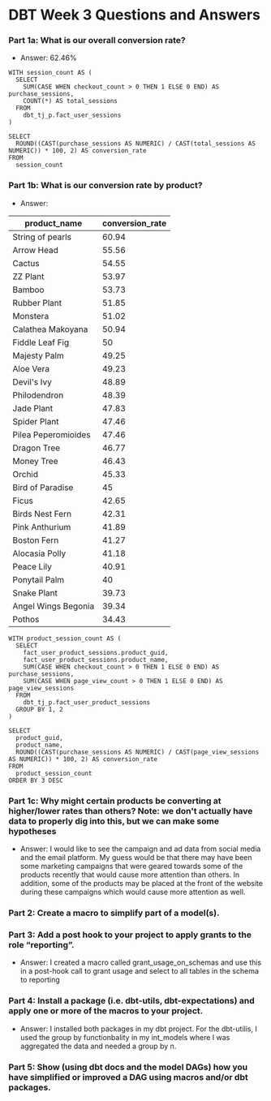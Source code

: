 # DBT Week 3 Questions and Answers

### Part 1a: What is our overall conversion rate?

- Answer: 62.46%

```
WITH session_count AS (
  SELECT
    SUM(CASE WHEN checkout_count > 0 THEN 1 ELSE 0 END) AS purchase_sessions,
    COUNT(*) AS total_sessions
  FROM
    dbt_tj_p.fact_user_sessions
)

SELECT
  ROUND((CAST(purchase_sessions AS NUMERIC) / CAST(total_sessions AS NUMERIC)) * 100, 2) AS conversion_rate
FROM
  session_count
```

### Part 1b: What is our conversion rate by product?

- Answer:

| product_name      | conversion_rate |
| ----------- | ----------- |
| String of pearls	 | 60.94 |
| Arrow Head	 | 55.56 |
| Cactus	 | 54.55 |
| ZZ Plant	 | 53.97 |
| Bamboo	 | 53.73 |
| Rubber Plant	 | 51.85 |
| Monstera	 | 51.02 |
| Calathea Makoyana	 | 50.94 |
| Fiddle Leaf Fig	 | 50 |
| Majesty Palm	 | 49.25 |
| Aloe Vera	 | 49.23 |
| Devil's Ivy	 | 48.89 |
| Philodendron	 | 48.39 |
| Jade Plant	 | 47.83 |
| Spider Plant	 | 47.46 |
| Pilea Peperomioides	 | 47.46 |
| Dragon Tree	 | 46.77 |
| Money Tree	 | 46.43 |
| Orchid	 | 45.33 |
| Bird of Paradise	 | 45 |
| Ficus	 | 42.65 |
| Birds Nest Fern	 | 42.31 |
| Pink Anthurium	 | 41.89 |
| Boston Fern	 | 41.27 |
| Alocasia Polly	 | 41.18 |
| Peace Lily	 | 40.91 |
| Ponytail Palm	 | 40 |
| Snake Plant	 | 39.73 |
| Angel Wings Begonia	 | 39.34 |
| Pothos	 | 34.43 |

```
WITH product_session_count AS (
  SELECT
    fact_user_product_sessions.product_guid,
    fact_user_product_sessions.product_name,
    SUM(CASE WHEN checkout_count > 0 THEN 1 ELSE 0 END) AS purchase_sessions,
    SUM(CASE WHEN page_view_count > 0 THEN 1 ELSE 0 END) AS page_view_sessions
  FROM
    dbt_tj_p.fact_user_product_sessions
  GROUP BY 1, 2
)

SELECT
  product_guid,
  product_name,
  ROUND((CAST(purchase_sessions AS NUMERIC) / CAST(page_view_sessions AS NUMERIC)) * 100, 2) AS conversion_rate
FROM
  product_session_count
ORDER BY 3 DESC
```

### Part 1c: Why might certain products be converting at higher/lower rates than others? Note: we don't actually have data to properly dig into this, but we can make some hypotheses

- Answer: I would like to see the campaign and ad data from social media and the email platform.  My guess would be that there may have been some marketing campaigns that were geared towards some of the products recently that would cause more attention than others.  In addition, some of the products may be placed at the front of the website during these campaigns which would cause more attention as well.

### Part 2: Create a macro to simplify part of a model(s).

### Part 3: Add a post hook to your project to apply grants to the role “reporting”.

- Answer: I created a macro called grant_usage_on_schemas and use this in a post-hook call to grant usage and select to all tables in the schema to reporting

### Part 4: Install a package (i.e. dbt-utils, dbt-expectations) and apply one or more of the macros to your project.

- Answer: I installed both packages in my dbt project.  For the dbt-utilis, I used the group by functionbality in my int_models where I was aggregated the data
and needed a group by n.  

### Part 5: Show (using dbt docs and the model DAGs) how you have simplified or improved a DAG using macros and/or dbt packages.